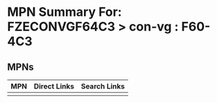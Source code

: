 



# MPN Summary For: FZECONVGF64C3 > con-vg : F60-4C3

## MPNs
  

|MPN|Direct Links|Search Links|
| :--- | :--- | :--- |
||||
